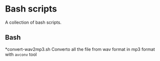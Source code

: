 Bash scripts
=============
A collection of bash scripts.

## Bash

*convert-wav2mp3.sh
    Converto all the file from wav format in mp3 format with `avconv` tool